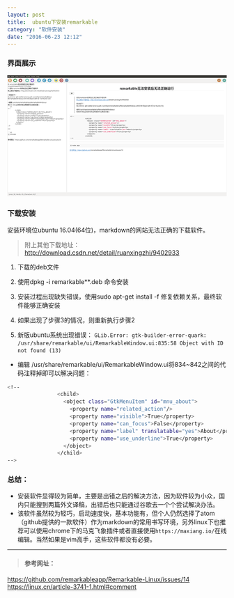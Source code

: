 ```yaml
---
layout: post
title:  ubuntu下安装remarkable
category: "软件安装"
date: "2016-06-23 12:12"
---
```


### 界面展示

![](https://raw.githubusercontent.com/noparkinghere/noparkinghere.github.io/master/img/2016-06-23-remarkable-install/remarkable.png)

### 下载安装
安装环境位ubuntu 16.04(64位)，markdown的网站无法正确的下载软件。

<!-- more -->

> 附上其他下载地址：http://download.csdn.net/detail/ruanxingzhi/9402933

1. 下载的deb文件

2. 使用dpkg -i remarkable**.deb 命令安装

3. 安装过程出现缺失错误，使用sudo apt-get install -f 修复依赖关系，最终软件能够正确安装

4. 如果出现了步骤3的情况，则重新执行步骤2

5. 新版ubuntu系统出现错误：
`GLib.Error: gtk-builder-error-quark: /usr/share/remarkable/ui/RemarkableWindow.ui:835:58 Object with ID  not found (13)`

* 编辑 /usr/share/remarkable/ui/RemarkableWindow.ui将834~842之间的代码注释掉即可以解决问题：

```sh
<!--
                <child>
                  <object class="GtkMenuItem" id="mnu_about">
                    <property name="related_action"/>
                    <property name="visible">True</property>
                    <property name="can_focus">False</property>
                    <property name="label" translatable="yes">About</property>
                    <property name="use_underline">True</property>
                  </object>
                </child>
-->
```

### 总结：
- 安装软件显得较为简单，主要是出错之后的解决方法，因为软件较为小众，国内只能搜到两篇外文译稿，出错后也只能通过谷歌去一个个尝试解决办法。
- 该软件虽然较为轻巧，启动速度快，基本功能有，但个人仍然选择了atom（github提供的一款软件）作为markdown的常用书写环境，另外linux下也推荐可以使用chrome下的马克飞象插件或者直接使用`https://maxiang.io/`在线编辑。当然如果是vim高手，这些软件都没有必要。

***


>#### 参考网址：  
https://github.com/remarkableapp/Remarkable-Linux/issues/14  
https://linux.cn/article-3741-1.html#comment  
